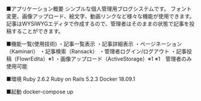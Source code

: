■アプリケーション概要
シンプルな個人管理用ブログシステムです。
フォント変更、画像アップロード、絵文字、動画リンクなど様々な機能が使用できます。
記事はWYSIWYGエディタで作成するので、管理者はそのままの状態で記事を投稿することができます。

■機能一覧(使用技術)
・記事一覧表示
・記事詳細表示
・ページネーション（Kaminari）
・記事検索（Ransack）
・管理者ログイン/ログアウト
・記事投稿（FlowrEdita）※1
・画像アップロード（ActiveStorage）※1
※1　管理者のみ使用可能

■環境
Ruby 2.6.2
Ruby on Rails 5.2.3
Docker 18.09.1

■起動
docker-compose up
